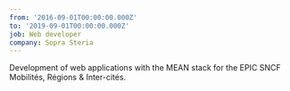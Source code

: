 ```yaml
---
from: '2016-09-01T00:00:00.000Z'
to: '2019-09-01T00:00:00.000Z'
job: Web developer
company: Sopra Steria
---
```


Development of web applications with the MEAN stack for the EPIC SNCF Mobilités, Régions & Inter-cités.
